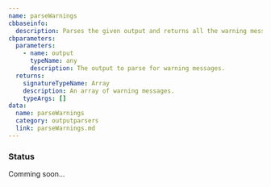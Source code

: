 ```yaml
---
name: parseWarnings
cbbaseinfo:
  description: Parses the given output and returns all the warning messages.
cbparameters:
  parameters:
    - name: output
      typeName: any
      description: The output to parse for warning messages.
  returns:
    signatureTypeName: Array
    description: An array of warning messages.
    typeArgs: []
data:
  name: parseWarnings
  category: outputparsers
  link: parseWarnings.md
---
```

<CBBaseInfo/> 
 <CBParameters/>

### Status 

Comming soon...